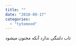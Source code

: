 ```yaml
---
title: ""
date: "2018-09-17"
categories: 
  - "tytomood"
---
```


تاب دلتنگی ندارد آنکه مجنون میشود
